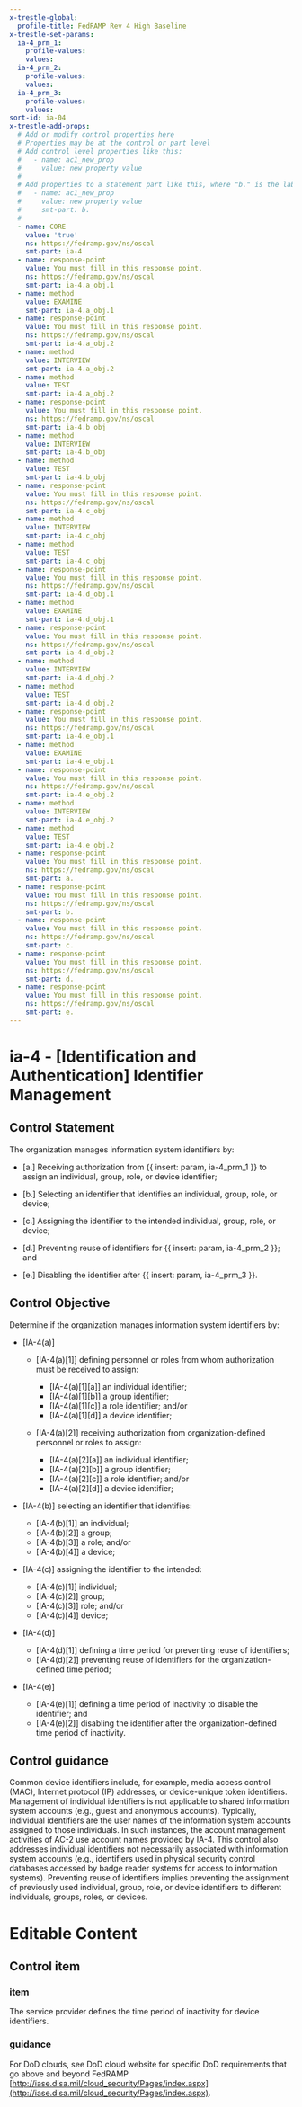 ```yaml
---
x-trestle-global:
  profile-title: FedRAMP Rev 4 High Baseline
x-trestle-set-params:
  ia-4_prm_1:
    profile-values:
    values:
  ia-4_prm_2:
    profile-values:
    values:
  ia-4_prm_3:
    profile-values:
    values:
sort-id: ia-04
x-trestle-add-props:
  # Add or modify control properties here
  # Properties may be at the control or part level
  # Add control level properties like this:
  #   - name: ac1_new_prop
  #     value: new property value
  #
  # Add properties to a statement part like this, where "b." is the label of the target statement part
  #   - name: ac1_new_prop
  #     value: new property value
  #     smt-part: b.
  #
  - name: CORE
    value: 'true'
    ns: https://fedramp.gov/ns/oscal
    smt-part: ia-4
  - name: response-point
    value: You must fill in this response point.
    ns: https://fedramp.gov/ns/oscal
    smt-part: ia-4.a_obj.1
  - name: method
    value: EXAMINE
    smt-part: ia-4.a_obj.1
  - name: response-point
    value: You must fill in this response point.
    ns: https://fedramp.gov/ns/oscal
    smt-part: ia-4.a_obj.2
  - name: method
    value: INTERVIEW
    smt-part: ia-4.a_obj.2
  - name: method
    value: TEST
    smt-part: ia-4.a_obj.2
  - name: response-point
    value: You must fill in this response point.
    ns: https://fedramp.gov/ns/oscal
    smt-part: ia-4.b_obj
  - name: method
    value: INTERVIEW
    smt-part: ia-4.b_obj
  - name: method
    value: TEST
    smt-part: ia-4.b_obj
  - name: response-point
    value: You must fill in this response point.
    ns: https://fedramp.gov/ns/oscal
    smt-part: ia-4.c_obj
  - name: method
    value: INTERVIEW
    smt-part: ia-4.c_obj
  - name: method
    value: TEST
    smt-part: ia-4.c_obj
  - name: response-point
    value: You must fill in this response point.
    ns: https://fedramp.gov/ns/oscal
    smt-part: ia-4.d_obj.1
  - name: method
    value: EXAMINE
    smt-part: ia-4.d_obj.1
  - name: response-point
    value: You must fill in this response point.
    ns: https://fedramp.gov/ns/oscal
    smt-part: ia-4.d_obj.2
  - name: method
    value: INTERVIEW
    smt-part: ia-4.d_obj.2
  - name: method
    value: TEST
    smt-part: ia-4.d_obj.2
  - name: response-point
    value: You must fill in this response point.
    ns: https://fedramp.gov/ns/oscal
    smt-part: ia-4.e_obj.1
  - name: method
    value: EXAMINE
    smt-part: ia-4.e_obj.1
  - name: response-point
    value: You must fill in this response point.
    ns: https://fedramp.gov/ns/oscal
    smt-part: ia-4.e_obj.2
  - name: method
    value: INTERVIEW
    smt-part: ia-4.e_obj.2
  - name: method
    value: TEST
    smt-part: ia-4.e_obj.2
  - name: response-point
    value: You must fill in this response point.
    ns: https://fedramp.gov/ns/oscal
    smt-part: a.
  - name: response-point
    value: You must fill in this response point.
    ns: https://fedramp.gov/ns/oscal
    smt-part: b.
  - name: response-point
    value: You must fill in this response point.
    ns: https://fedramp.gov/ns/oscal
    smt-part: c.
  - name: response-point
    value: You must fill in this response point.
    ns: https://fedramp.gov/ns/oscal
    smt-part: d.
  - name: response-point
    value: You must fill in this response point.
    ns: https://fedramp.gov/ns/oscal
    smt-part: e.
---
```


# ia-4 - \[Identification and Authentication\] Identifier Management

## Control Statement

The organization manages information system identifiers by:

- \[a.\] Receiving authorization from {{ insert: param, ia-4_prm_1 }} to assign an individual, group, role, or device identifier;

- \[b.\] Selecting an identifier that identifies an individual, group, role, or device;

- \[c.\] Assigning the identifier to the intended individual, group, role, or device;

- \[d.\] Preventing reuse of identifiers for {{ insert: param, ia-4_prm_2 }}; and

- \[e.\] Disabling the identifier after {{ insert: param, ia-4_prm_3 }}.

## Control Objective

Determine if the organization manages information system identifiers by:

- \[IA-4(a)\]

  - \[IA-4(a)[1]\] defining personnel or roles from whom authorization must be received to assign:

    - \[IA-4(a)[1][a]\] an individual identifier;
    - \[IA-4(a)[1][b]\] a group identifier;
    - \[IA-4(a)[1][c]\] a role identifier; and/or
    - \[IA-4(a)[1][d]\] a device identifier;

  - \[IA-4(a)[2]\] receiving authorization from organization-defined personnel or roles to assign:

    - \[IA-4(a)[2][a]\] an individual identifier;
    - \[IA-4(a)[2][b]\] a group identifier;
    - \[IA-4(a)[2][c]\] a role identifier; and/or
    - \[IA-4(a)[2][d]\] a device identifier;

- \[IA-4(b)\] selecting an identifier that identifies:

  - \[IA-4(b)[1]\] an individual;
  - \[IA-4(b)[2]\] a group;
  - \[IA-4(b)[3]\] a role; and/or
  - \[IA-4(b)[4]\] a device;

- \[IA-4(c)\] assigning the identifier to the intended:

  - \[IA-4(c)[1]\] individual;
  - \[IA-4(c)[2]\] group;
  - \[IA-4(c)[3]\] role; and/or
  - \[IA-4(c)[4]\] device;

- \[IA-4(d)\]

  - \[IA-4(d)[1]\] defining a time period for preventing reuse of identifiers;
  - \[IA-4(d)[2]\] preventing reuse of identifiers for the organization-defined time period;

- \[IA-4(e)\]

  - \[IA-4(e)[1]\] defining a time period of inactivity to disable the identifier; and
  - \[IA-4(e)[2]\] disabling the identifier after the organization-defined time period of inactivity.

## Control guidance

Common device identifiers include, for example, media access control (MAC), Internet protocol (IP) addresses, or device-unique token identifiers. Management of individual identifiers is not applicable to shared information system accounts (e.g., guest and anonymous accounts). Typically, individual identifiers are the user names of the information system accounts assigned to those individuals. In such instances, the account management activities of AC-2 use account names provided by IA-4. This control also addresses individual identifiers not necessarily associated with information system accounts (e.g., identifiers used in physical security control databases accessed by badge reader systems for access to information systems). Preventing reuse of identifiers implies preventing the assignment of previously used individual, group, role, or device identifiers to different individuals, groups, roles, or devices.

# Editable Content

<!-- Make additions and edits below -->
<!-- The above represents the contents of the control as received by the profile, prior to additions. -->
<!-- If the profile makes additions to the control, they will appear below. -->
<!-- The above markdown may not be edited but you may edit the content below, and/or introduce new additions to be made by the profile. -->
<!-- If there is a yaml header at the top, parameter values may be edited. Use --set-parameters to incorporate the changes during assembly. -->
<!-- The content here will then replace what is in the profile for this control, after running profile-assemble. -->
<!-- The added parts in the profile for this control are below.  You may edit them and/or add new ones. -->
<!-- Each addition must have a heading either of the form ## Control my_addition_name -->
<!-- or ## Part a. (where the a. refers to one of the control statement labels.) -->
<!-- "## Control" parts are new parts added after the statement part. -->
<!-- "## Part" parts are new parts added into the top-level statement part with that label. -->
<!-- Subparts may be added with nested hash levels of the form ### My Subpart Name -->
<!-- underneath the parent ## Control or ## Part being added -->
<!-- See https://ibm.github.io/compliance-trestle/tutorials/ssp_profile_catalog_authoring/ssp_profile_catalog_authoring for guidance. -->

## Control item

### item

The service provider defines the time period of inactivity for device identifiers.

### guidance

For DoD clouds, see DoD cloud website for specific DoD requirements that go above and beyond FedRAMP [http://iase.disa.mil/cloud_security/Pages/index.aspx](http://iase.disa.mil/cloud_security/Pages/index.aspx).
